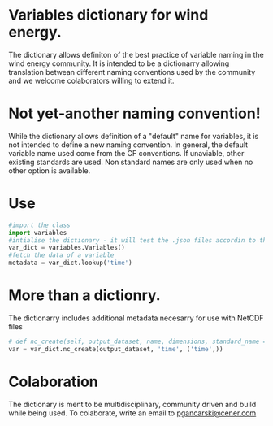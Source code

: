 # Variables dictionary for wind energy.
The dictionary allows definiton of the best practice of variable naming in the wind energy community. It is intended to be a dictionarry allowing translation betwean different naming conventions used by the community and we welcome colaborators willing to extend it.

# Not yet-another naming convention!
While the dictionary allows definition of a "default" name for variables, it is not intended to define a new naming convention. In general, the default variable name used come from the CF conventions. If unaviable, other existing standards are used. Non standard names are only used when no other option is available.

# Use
```python
#import the class
import variables
#intialise the dictionary - it will test the .json files accordin to the scheema and build the database
var_dict = variables.Variables()
#fetch the data of a variable
metadata = var_dict.lookup('time')
```

# More than a dictionry.
The dictionarry includes additional metadata necesarry for use with NetCDF files
```python
# def nc_create(self, output_dataset, name, dimensions, standard_name = ""):
var = var_dict.nc_create(output_dataset, 'time', ('time',))
```

# Colaboration
The dictionary is ment to be multidisciplinary, community driven and build while being used. To colaborate, write an email to pgancarski@cener.com
